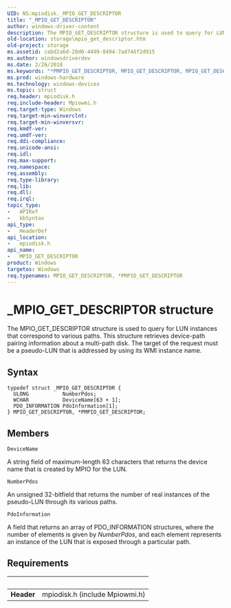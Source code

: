 ```yaml
---
UID: NS:mpiodisk._MPIO_GET_DESCRIPTOR
title: "_MPIO_GET_DESCRIPTOR"
author: windows-driver-content
description: The MPIO_GET_DESCRIPTOR structure is used to query for LUN instances that correspond to various paths.
old-location: storage\mpio_get_descriptor.htm
old-project: storage
ms.assetid: cabd2a6d-20d0-4499-8494-7ad746f2d915
ms.author: windowsdriverdev
ms.date: 2/26/2018
ms.keywords: "*PMPIO_GET_DESCRIPTOR, MPIO_GET_DESCRIPTOR, MPIO_GET_DESCRIPTOR structure [Storage Devices], PMPIO_GET_DESCRIPTOR, PMPIO_GET_DESCRIPTOR structure pointer [Storage Devices], _MPIO_GET_DESCRIPTOR, mpiodisk/MPIO_GET_DESCRIPTOR, mpiodisk/PMPIO_GET_DESCRIPTOR, storage.mpio_get_descriptor, structs-scsibus_4d648295-24f6-44c1-a0a9-8a46aeada604.xml"
ms.prod: windows-hardware
ms.technology: windows-devices
ms.topic: struct
req.header: mpiodisk.h
req.include-header: Mpiowmi.h
req.target-type: Windows
req.target-min-winverclnt: 
req.target-min-winversvr: 
req.kmdf-ver: 
req.umdf-ver: 
req.ddi-compliance: 
req.unicode-ansi: 
req.idl: 
req.max-support: 
req.namespace: 
req.assembly: 
req.type-library: 
req.lib: 
req.dll: 
req.irql: 
topic_type:
-	APIRef
-	kbSyntax
api_type:
-	HeaderDef
api_location:
-	mpiodisk.h
api_name:
-	MPIO_GET_DESCRIPTOR
product: Windows
targetos: Windows
req.typenames: MPIO_GET_DESCRIPTOR, *PMPIO_GET_DESCRIPTOR
---
```


# _MPIO_GET_DESCRIPTOR structure
The MPIO_GET_DESCRIPTOR structure is used to query for LUN instances that correspond to various paths. This structure retrieves device-path pairing information about a multi-path disk. The target of the request must be a pseudo-LUN that is addressed by using its WMI instance name.

## Syntax
````
typedef struct _MPIO_GET_DESCRIPTOR {
  ULONG           NumberPdos;
  WCHAR           DeviceName[63 + 1];
  PDO_INFORMATION PdoInformation[1];
} MPIO_GET_DESCRIPTOR, *PMPIO_GET_DESCRIPTOR;
````

## Members


`DeviceName`

A string field of maximum-length 63 characters that returns the device name that is created by MPIO for the LUN.

`NumberPdos`

An unsigned 32-bitfield that returns the number of real instances of the pseudo-LUN through its various paths.

`PdoInformation`

A field that returns an array of PDO_INFORMATION structures, where the number of elements is given by <i>NumberPdos</i>, and each element represents an instance of the LUN that is exposed through a particular path.


## Requirements
| &nbsp; | &nbsp; |
| ---- |:---- |
| **Header** | mpiodisk.h (include Mpiowmi.h) |